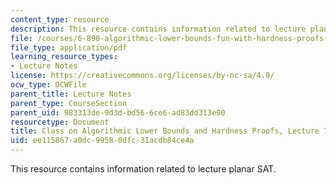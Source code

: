 ```yaml
---
content_type: resource
description: This resource contains information related to lecture planar SAT.
file: /courses/6-890-algorithmic-lower-bounds-fun-with-hardness-proofs-fall-2014/ee115867a0dc99580dfc31acdb84ce4a_MIT6_890F14_L07.pdf
file_type: application/pdf
learning_resource_types:
- Lecture Notes
license: https://creativecommons.org/licenses/by-nc-sa/4.0/
ocw_type: OCWFile
parent_title: Lecture Notes
parent_type: CourseSection
parent_uid: 983313de-9d3d-bd56-6ce6-ad83dd313e90
resourcetype: Document
title: Class on Algorithmic Lower Bounds and Hardness Proofs, Lecture 7 Notes
uid: ee115867-a0dc-9958-0dfc-31acdb84ce4a
---
```

This resource contains information related to lecture planar SAT.